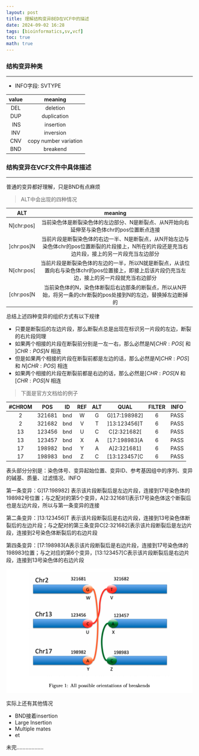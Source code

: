 ```yaml
---
layout: post
title: 理解结构变异BED在VCF中的描述
date: 2024-09-02 16:28
tags: [bioinformatics,sv,vcf]
toc: true
math: true
---
```

### 结构变异种类
---
- INFO字段: SVTYPE

| value | meaning |
| :---: | :---: |
| DEL | deletion |
| DUP | duplication |
| INS | insertion |
| INV | inversion |
| CNV | copy number variation |
| BND | breakend |


### 结构变异在VCF文件中具体描述
---

普通的变异都好理解，只是BND有点麻烦

> ALT中会出现的四种情况

| ALT | meaning |
| :---: | :---: |
| N]chr:pos] | 当前染色体是断裂染色体的左边部分、N是断裂点、从N开始向右延伸至与染色体chr的pos位置断点连接 |
| ]chr:pos]N | 当前片段是断裂染色体的右边一半、N是断裂点，从N开始左边与染色体chr的pos位置断裂的片段接上，N所在的片段还是充当右边片段，接上的另一片段充当左边部分 |
| N\[chr:pos\[ | 当前片段是断裂染色体的左边的一半，所以N就是断裂点，从该位置向右与染色体chr的pos位置接上，即接上后该片段仍充当左边，接上的另一片段就充当右边部分 |
| \[chr:pos\[N | 当前染色体的N，染色体断裂后右边那条的断裂点，所以从N开始，将另一条的chr断裂的pos处接到N的左边，替换掉左边断掉的 |


总结上述四种变异的组织方式有以下规律
- 只要是断裂后的左边片段，那么断裂点总是出现在标识另一片段的左边，断裂的右片段同理
- 如果两个相接的片段在断裂前分别是一左一右，那么必然是$N[CHR:POS[$ 和 $]CHR:POS]N$ 相连
- 但是如果两个相接的片段在断裂前都是左边的话，那么必然是$N]CHR:POS]$ 和 $N]CHR:POS]$ 相连
- 如果两个相接的片段在断裂前都是右边的话，那么必然是$[CHR:POS[N$ 和 $[CHR:POS[N$ 相连


> 下面是官方文档给的例子

| \#CHROM | POS | ID |  REF | ALT |  QUAL |  FILTER | INFO |
| :---: | :---: | :---: | :---: | :---: | :---: | :---: | :---: |
| 2 | 321681 |  bnd | W | G | G]17:198982] | 6 | PASS | SVTYPE=BND | 
| 2 | 321682 | bnd  | V | T | ]13:123456]T | 6 | PASS | SVTYPE=BND | 
| 13 | 123456 | bnd | U | C | C\[2:321682\[  | 6 | PASS | SVTYPE=BND | 
| 13 | 123457 | bnd | X | A | \[17:198983\[A | 6 | PASS | SVTYPE=BND |
| 17 | 198982 | bnd | Y | A | A]2:321681] | 6 | PASS | SVTYPE=BND |
| 17 | 198983 | bnd | Z | C | \[13:123457\[C | 6 | PASS | SVTYPE=BND |

表头部分分别是：染色体号、变异起始位置、变异ID、参考基因组中的序列、变异的碱基、质量、过滤情况、INFO

第一条变异：G]17:198982] 表示该片段断裂后是左边片段，连接到17号染色体的198982号位置；与之配对的第5个变异，A]2:321681]表示17号染色体这个断裂后也是左边片段，所以与第一条变异的连接

第二条变异：\]13:123456\]T 表示该片段断裂后是右边片段，连接到13号染色体断裂后的左边片段；与之配对的第三条变异C\[2:321682\[表示该片段断裂后是左边片段，连接到2号染色体断裂后的右边片段

第四条变异：\[17:198983\[A表示该片段断裂后是右边片段，连接到17号染色体的198983位置；与之对应的第6个变异，\[13:123457\[C表示该片段断裂后是右边片段，连接到13号染色体的右边片段

![image.png](https://raw.githubusercontent.com/kunmonster/note_pic/main/note/20240902112306.png)


实际上还有其他情况
- BND接着insertion
- Large Insertion
- Multiple mates
- et
 
未完………………
